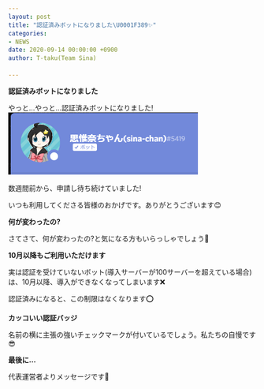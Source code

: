 ```yaml
---
layout: post
title: "認証済みボットになりました\U0001F389✨"
categories:
- NEWS
date: 2020-09-14 00:00:00 +0900
author: T-taku(Team Sina)

---
```

**認証済みボットになりました**

やっと…やっと…認証済みボットになりました!![](/img/83f2d556-2e45-4d7a-a743-0cb23fdd0737.png)

数週間前から、申請し待ち続けていました!

いつも利用してくださる皆様のおかげです。ありがとうございます😊

**何が変わったの?**

さてさて、何が変わったの?と気になる方もいらっしゃでしょう👀

**10月以降もご利用いただけます**

実は認証を受けていないボット(導入サーバーが100サーバーを超えている場合)は、10月以降、導入ができなくなってしまいます❌

認証済みになると、この制限はなくなります⭕️

**カッコいい認証バッジ**

名前の横に主張の強いチェックマークが付いているでしょう。私たちの自慢です😎

**最後に…**

代表運営者よりメッセージです💬